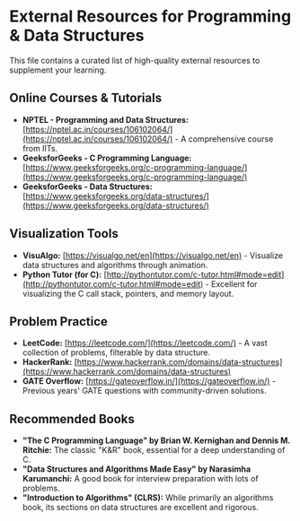 # External Resources for Programming & Data Structures

This file contains a curated list of high-quality external resources to supplement your learning.

## Online Courses & Tutorials
-   **NPTEL - Programming and Data Structures:** [https://nptel.ac.in/courses/106102064/](https://nptel.ac.in/courses/106102064/) - A comprehensive course from IITs.
-   **GeeksforGeeks - C Programming Language:** [https://www.geeksforgeeks.org/c-programming-language/](https://www.geeksforgeeks.org/c-programming-language/)
-   **GeeksforGeeks - Data Structures:** [https://www.geeksforgeeks.org/data-structures/](https://www.geeksforgeeks.org/data-structures/)

## Visualization Tools
-   **VisuAlgo:** [https://visualgo.net/en](https://visualgo.net/en) - Visualize data structures and algorithms through animation.
-   **Python Tutor (for C):** [http://pythontutor.com/c-tutor.html#mode=edit](http://pythontutor.com/c-tutor.html#mode=edit) - Excellent for visualizing the C call stack, pointers, and memory layout.

## Problem Practice
-   **LeetCode:** [https://leetcode.com/](https://leetcode.com/) - A vast collection of problems, filterable by data structure.
-   **HackerRank:** [https://www.hackerrank.com/domains/data-structures](https://www.hackerrank.com/domains/data-structures)
-   **GATE Overflow:** [https://gateoverflow.in/](https://gateoverflow.in/) - Previous years' GATE questions with community-driven solutions.

## Recommended Books
-   **"The C Programming Language" by Brian W. Kernighan and Dennis M. Ritchie:** The classic "K&R" book, essential for a deep understanding of C.
-   **"Data Structures and Algorithms Made Easy" by Narasimha Karumanchi:** A good book for interview preparation with lots of problems.
-   **"Introduction to Algorithms" (CLRS):** While primarily an algorithms book, its sections on data structures are excellent and rigorous.
